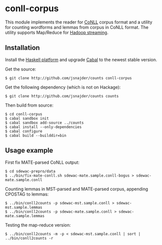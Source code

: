 # conll-corpus

This module implements the reader for [CoNLL](http://ilk.uvt.nl/conll/) corpus
format and a utility for counting wordforms and lemmas from corpus in CoNLL
format. The utility supports Map/Reduce for [Hadoop
streaming](http://hadoop.apache.org/docs/r1.2.1/streaming.html#Hadoop+Streaming).

## Installation

Install the [Haskell platform](https://www.haskell.org/platform/) and upgrade
[Cabal](https://www.haskell.org/cabal/download.html) to the newest stable
version.

Get the source:

```
$ git clone http://github.com/jsnajder/counts conll-corpus
```

Get the following dependency (which is not on Hackage):

```
$ git clone http://github.com/jsnajder/counts counts
```

Then build from source:

```
$ cd conll-corpus
$ cabal sandbox init
$ cabal sandbox add-source ../counts
$ cabal install --only-dependencies
$ cabal configure
$ cabal build --builddir=bin
```

## Usage example

First fix MATE-parsed CoNLL output:

```
$ cd sdewac-prepro/data
$ ../bin/fix-mate-conll.sh sdewac-mate.sample.conll-bogus > sdewac-mate.sample.conll
```

Counting lemmas in MST-parsed and MATE-parsed corpus, appending CPOSTAG to lemmas:

```
$ ../bin/conll2counts -p sdewac-mst.sample.conll > sdewac-mst.sample.lemmas
$ ../bin/conll2counts -p sdewac-mate.sample.conll > sdewac-mate.sample.lemmas
```

Testing the map-reduce version:

```
$ ../bin/conll2counts -m -p < sdewac-mst.sample.conll | sort | ../bin/conll2counts -r
```

